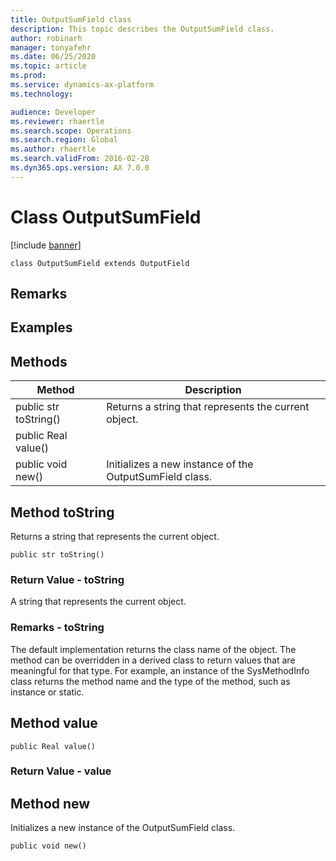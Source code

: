 ```yaml
---
title: OutputSumField class
description: This topic describes the OutputSumField class.
author: robinarh
manager: tonyafehr
ms.date: 06/25/2020
ms.topic: article
ms.prod: 
ms.service: dynamics-ax-platform
ms.technology: 

audience: Developer
ms.reviewer: rhaertle
ms.search.scope: Operations
ms.search.region: Global
ms.author: rhaertle
ms.search.validFrom: 2016-02-28
ms.dyn365.ops.version: AX 7.0.0
---
```


# Class OutputSumField

[!include [banner](../includes/banner.md)]

```xpp
class OutputSumField extends OutputField
```

## Remarks

## Examples

## Methods

| Method                | Description                                             |
|-----------------------|---------------------------------------------------------|
| public str toString() | Returns a string that represents the current object.    |
| public Real value()   |                                                         |
| public void new()     | Initializes a new instance of the OutputSumField class. |

## Method toString

Returns a string that represents the current object.

```xpp
public str toString()
```

### Return Value - toString

A string that represents the current object.

### Remarks - toString

The default implementation returns the class name of the object. The method can be overridden in a derived class to return values that are meaningful for that type. For example, an instance of the SysMethodInfo class returns the method name and the type of the method, such as instance or static.

## Method value

```xpp
public Real value()
```

### Return Value - value

## Method new

Initializes a new instance of the OutputSumField class.

```xpp
public void new()
```

